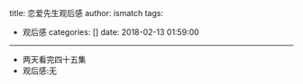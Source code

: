 title: 恋爱先生观后感
author: ismatch
tags:
  - 观后感
categories: []
date: 2018-02-13 01:59:00
---
- 两天看完四十五集
- 观后感:无
